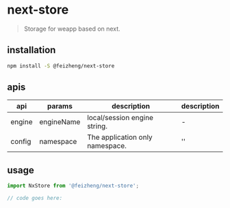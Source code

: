 # next-store
> Storage for weapp based on next.

## installation
```bash
npm install -S @feizheng/next-store
```

## apis
| api    | params     | description                     | description |
| ------ | ---------- | ------------------------------- | ----------- |
| engine | engineName | local/session engine string.    | -           |
| config | namespace  | The application only namespace. | ''          |

## usage
```js
import NxStore from '@feizheng/next-store';

// code goes here:
```
